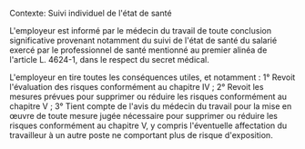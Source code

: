 Contexte: Suivi individuel de l'état de santé

L'employeur est informé par le médecin du travail de toute conclusion significative provenant notamment du suivi de l'état de santé du salarié exercé par le professionnel de santé mentionné au premier alinéa de l'article L. 4624-1, dans le respect du secret médical.

L'employeur en tire toutes les conséquences utiles, et notamment : 1° Revoit l'évaluation des risques conformément au chapitre IV ; 2° Revoit les mesures prévues pour supprimer ou réduire les risques conformément au chapitre V ; 3° Tient compte de l'avis du médecin du travail pour la mise en œuvre de toute mesure jugée nécessaire pour supprimer ou réduire les risques conformément au chapitre V, y compris l'éventuelle affectation du travailleur à un autre poste ne comportant plus de risque d'exposition.
